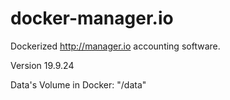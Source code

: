 # docker-manager.io

Dockerized http://manager.io accounting software.

Version 19.9.24

Data's Volume in Docker: "/data"
